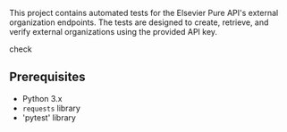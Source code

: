 This project contains automated tests for the Elsevier Pure API's external organization endpoints. The tests are designed to create, retrieve, and verify external organizations using the provided API key.

check 

## Prerequisites

- Python 3.x
- `requests` library
- 'pytest' library
